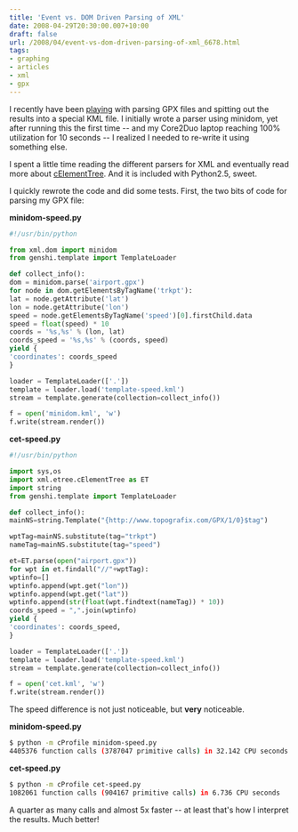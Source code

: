 ```yaml
---
title: 'Event vs. DOM Driven Parsing of XML'
date: 2008-04-29T20:30:00.007+10:00
draft: false
url: /2008/04/event-vs-dom-driven-parsing-of-xml_6678.html
tags: 
- graphing
- articles
- xml
- gpx
---
```


I recently have been [playing](http://www.kelvinism.com/tech-blog/baby-steps-graphing-traffic/) with parsing GPX files and spitting out the results into a special KML file. I initially wrote a parser using minidom, yet after running this the first time -- and my Core2Duo laptop reaching 100% utilization for 10 seconds -- I realized I needed to re-write it using something else.

I spent a little time reading the different parsers for XML and eventually read more about [cElementTree](http://effbot.org/zone/celementtree.htm). And it is included with Python2.5, sweet.

I quickly rewrote the code and did some tests. First, the two bits of code for parsing my GPX file:

**minidom-speed.py**

```python
#!/usr/bin/python

from xml.dom import minidom
from genshi.template import TemplateLoader

def collect_info():
dom = minidom.parse('airport.gpx')
for node in dom.getElementsByTagName('trkpt'):
lat = node.getAttribute('lat')
lon = node.getAttribute('lon')
speed = node.getElementsByTagName('speed')[0].firstChild.data
speed = float(speed) * 10
coords = '%s,%s' % (lon, lat)
coords_speed = '%s,%s' % (coords, speed)
yield {
'coordinates': coords_speed
}

loader = TemplateLoader(['.'])
template = loader.load('template-speed.kml')
stream = template.generate(collection=collect_info())

f = open('minidom.kml', 'w')
f.write(stream.render())

```  
  

**cet-speed.py**

```python
#!/usr/bin/python

import sys,os
import xml.etree.cElementTree as ET
import string
from genshi.template import TemplateLoader

def collect_info():
mainNS=string.Template("{http://www.topografix.com/GPX/1/0}$tag")

wptTag=mainNS.substitute(tag="trkpt")
nameTag=mainNS.substitute(tag="speed")

et=ET.parse(open("airport.gpx"))
for wpt in et.findall("//"+wptTag):
wptinfo=[]
wptinfo.append(wpt.get("lon"))
wptinfo.append(wpt.get("lat"))
wptinfo.append(str(float(wpt.findtext(nameTag)) * 10))
coords_speed = ",".join(wptinfo)
yield {
'coordinates': coords_speed,
}

loader = TemplateLoader(['.'])
template = loader.load('template-speed.kml')
stream = template.generate(collection=collect_info())

f = open('cet.kml', 'w')
f.write(stream.render())

```  
  

The speed difference is not just noticeable, but **very** noticeable.

**minidom-speed.py**

```bash
$ python -m cProfile minidom-speed.py
4405376 function calls (3787047 primitive calls) in 32.142 CPU seconds

```  
  

**cet-speed.py**

```bash
$ python -m cProfile cet-speed.py
1082061 function calls (904167 primitive calls) in 6.736 CPU seconds

```  
  

A quarter as many calls and almost 5x faster -- at least that's how I interpret the results. Much better!